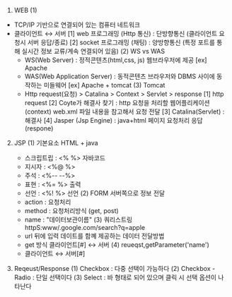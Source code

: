 1. WEB
  (1)
  - TCP/IP 기반으로 연결되어 있는 컴퓨터 네트워크
  - 클라이언트 ↔ 서버
  [1] web 프로그래밍 (Http 통신) : 단방향통신 
    (클라이언트 요청시 서버 응답/종료)
  [2] socket 프로그래밍 (채팅) : 양방향통신
    (특정 포트를 통해 실시간 정보 교류/계속 연결되어 있음)
  (2) WS vs WAS
    - WS(Web Server) : 정적콘텐츠(html,css, js) 웹브라우저에 제공
      [ex] Apache
    - WAS(Web Application Server) : 동적콘텐츠
      브라우저와 DBMS 사이에 동작하는 미들웨어
      [ex] Apache + tomcat
  (3) Tomcat
    - Http request(요청) > Catalina > Context > Servlet > response
    [1] http request
    [2] Coyte가 해결사 찾기 :
      http 요청을 처리할 웹어플리케이션(context) web.xml 파일 내용을 참고해서 요청 전달 
    [3] Catalina(Servlet) : 해결사
    [4] Jasper (Jsp Engine) : java+html 페이지 요청처리 응답(respone)

2. JSP
  (1) 기본요소
    HTML + java
    - 스크립트립 : <% %> 자바코드
    - 지시자 : <%@ %>
    - 주석 : <%-- --%>
    - 표현 : <%= %> 출력
    - 선언 : <%! %> 선언
  (2) FORM 
    서버쪽으로 정보 전달
    - action : 요청처리
    - method : 요청처리방식 (get, post)
    - name : "데이터보관이름"
  (3) 쿼리스트링
    httpS:www/.google.com/search?q=apple
    - url 뒤에 입력 데이트를 함꼐 제공하는 데이터 전달방법
    - get 방식
      클라이언트[#] ↔ 서버
  (4) reueqst,getParameter('name')
    - 클라이언트 ↔ 서버[#]
  
3. Reqeust/Response
  (1) Checkbox : 다중 선택이 가능하다
  (2) Checkbox - Radio : 단일 선택이다
  (3) Select : 바 형태로 되어 있으며 클릭 시 선택 옵션이 나타난다
